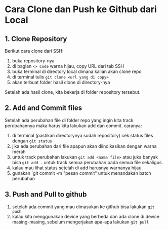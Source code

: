# Cara Clone dan Push ke Github dari Local

## 1. Clone Repository

Berikut cara clone dari SSH:
1. buka repository-nya
2. di bagian `<> Code` warna hijau, copy URL dari tab SSH
3. buka terminal di directory local dimana kalian akan clone repo
4. di terminal tulis `git clone <url yang di copy>`
5. akan terbuat folder hasil clone di directory-nya

Setelah ada hasil clone, kita bekerja di folder repository tersebut.

## 2. Add and Commit files

Setelah ada perubahan file di folder repo yang ingin kita track perubahannya maka harus kita lakukan add dan commit. caranya:
1. di terminal (pastikan directorynya sudah repository) cek status files dengan `git status`
2. jika ada perubahan dari file apapun akan diindikasikan dengan warna merah
3. untuk track perubahan lakukan `git add <nama file>` atau juka banyak bisa `git add .` untuk track semua perubahan pada semua file sekaligus.
4. kalau mau lihat status setelah di add harusnya warnanya hijau.
5. gunakan `git commit -m "pesan commit" untuk menandakan batch perubahan

## 3. Push and Pull to github
1. setelah ada commit yang mau dimasukan ke github bisa lakukan `git push`
2. kalau kita menggunakan device yang berbeda dan ada clone di device masing-masing, sebelum mengerjakan apa-apa lakukan `git pull`